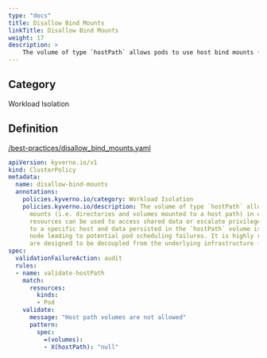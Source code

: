 ```yaml
---
type: "docs"
title: Disallow Bind Mounts
linkTitle: Disallow Bind Mounts
weight: 17
description: >
    The volume of type `hostPath` allows pods to use host bind mounts (i.e. directories and volumes mounted to a host path) in containers. Using host resources can be used to access shared data or escalate privileges. Also, this couples pods to a specific host and data persisted in the `hostPath` volume is coupled to the life of the node leading to potential pod scheduling failures. It is highly recommended that applications are designed to be decoupled from the underlying infrastructure (in this case, nodes).
---
```


## Category
Workload Isolation

## Definition
[/best-practices/disallow_bind_mounts.yaml](https://github.com/kyverno/policies/raw/main//best-practices/disallow_bind_mounts.yaml)

```yaml
apiVersion: kyverno.io/v1
kind: ClusterPolicy
metadata: 
  name: disallow-bind-mounts
  annotations:
    policies.kyverno.io/category: Workload Isolation
    policies.kyverno.io/description: The volume of type `hostPath` allows pods to use host bind 
      mounts (i.e. directories and volumes mounted to a host path) in containers. Using host 
      resources can be used to access shared data or escalate privileges. Also, this couples pods 
      to a specific host and data persisted in the `hostPath` volume is coupled to the life of the 
      node leading to potential pod scheduling failures. It is highly recommended that applications 
      are designed to be decoupled from the underlying infrastructure (in this case, nodes).
spec: 
  validationFailureAction: audit
  rules: 
  - name: validate-hostPath
    match: 
      resources: 
        kinds: 
        - Pod
    validate: 
      message: "Host path volumes are not allowed"
      pattern: 
        spec: 
          =(volumes): 
          - X(hostPath): "null"

```
